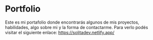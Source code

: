 # Portfolio
Este es mi portafolio donde encontrarás algunos de mis proyectos, habilidades, algo sobre mi y la forma de contactarme. Para verlo podés visitar el siguiente enlace: 
https://solitadev.netlify.app/
